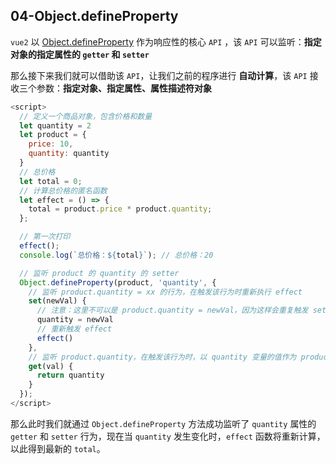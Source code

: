 ## 04-Object.defineProperty

`vue2` 以 [Object.defineProperty](https://developer.mozilla.org/zh-CN/docs/Web/JavaScript/Reference/Global_Objects/Object/defineProperty) 作为响应性的核心 `API` ，该 `API` 可以监听：**指定对象的指定属性的 `getter` 和 `setter`**

那么接下来我们就可以借助该 `API`，让我们之前的程序进行 **自动计算**，该 `API` 接收三个参数：**指定对象、指定属性、属性描述符对象**

```js
<script>
  // 定义一个商品对象，包含价格和数量
  let quantity = 2
  let product = {
    price: 10,
    quantity: quantity
  }
  // 总价格
  let total = 0;
  // 计算总价格的匿名函数
  let effect = () => {
    total = product.price * product.quantity;
  };

  // 第一次打印
  effect();
  console.log(`总价格：${total}`); // 总价格：20

  // 监听 product 的 quantity 的 setter
  Object.defineProperty(product, 'quantity', {
    // 监听 product.quantity = xx 的行为，在触发该行为时重新执行 effect
    set(newVal) {
      // 注意：这里不可以是 product.quantity = newVal，因为这样会重复触发 set 行为
      quantity = newVal
      // 重新触发 effect
      effect()
    },
    // 监听 product.quantity，在触发该行为时，以 quantity 变量的值作为 product.quantity 的属性值
    get(val) {
      return quantity
    }
  });
</script>
```

那么此时我们就通过 `Object.defineProperty` 方法成功监听了 `quantity` 属性的 `getter` 和 `setter` 行为，现在当 `quantity` 发生变化时，`effect` 函数将重新计算，以此得到最新的 `total`。
